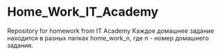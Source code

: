 # Home_Work_IT_Academy
Repository for homework from IT Academy
Каждое домашнее задание находится в разных папках home_work_n, где n - номер домашнего задания.
